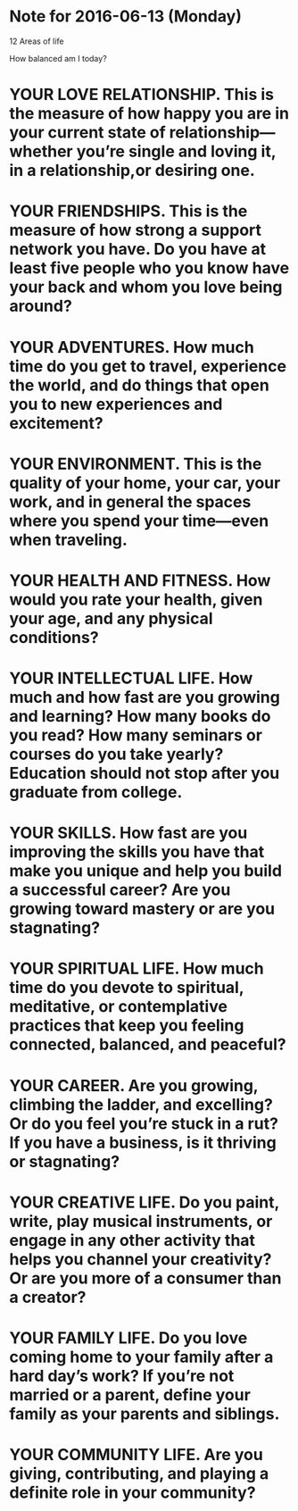 # Note for 2016-06-13 (Monday)

12 Areas of life

How balanced am I today?
# YOUR LOVE RELATIONSHIP. This is the measure of how happy you are in your current state of relationship—whether you’re single and loving it, in a relationship,or desiring one. 

# YOUR FRIENDSHIPS. This is the measure of how strong a support network you have. Do you have at least five people who you know have your back and whom you love being around? 

# YOUR ADVENTURES. How much time do you get to travel, experience the world, and do things that open you to new experiences and excitement?

# YOUR ENVIRONMENT. This is the quality of your home, your car, your work, and in general the spaces where you spend your time—even when traveling.

# YOUR HEALTH AND FITNESS. How would you rate your health, given your age, and any physical conditions? 

# YOUR INTELLECTUAL LIFE. How much and how fast are you growing and learning? How many books do you read? How many seminars or courses do you take yearly? Education should not stop after you graduate from college.

# YOUR SKILLS. How fast are you improving the skills you have that make you unique and help you build a successful career? Are you growing toward mastery or are you stagnating? 

# YOUR SPIRITUAL LIFE. How much time do you devote to spiritual, meditative, or contemplative practices that keep you feeling connected, balanced, and peaceful? 

# YOUR CAREER. Are you growing, climbing the ladder, and excelling? Or do you feel you’re stuck in a rut? If you have a business, is it thriving or stagnating? 

# YOUR CREATIVE LIFE. Do you paint, write, play musical instruments, or engage in any other activity that helps you channel your creativity? Or are you more of a consumer than a creator? 

# YOUR FAMILY LIFE. Do you love coming home to your family after a hard day’s work? If you’re not married or a parent, define your family as your parents and siblings. 

# YOUR COMMUNITY LIFE. Are you giving, contributing, and playing a definite role in your community?
